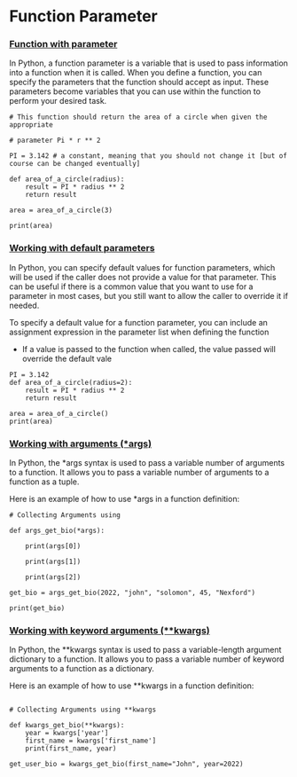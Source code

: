 # Function Parameter

### [Function with parameter](broken-reference) <a href="#function-with-parameter" id="function-with-parameter"></a>

In Python, a function parameter is a variable that is used to pass information into a function when it is called. When you define a function, you can specify the parameters that the function should accept as input. These parameters become variables that you can use within the function to perform your desired task.

```
# This function should return the area of a circle when given the appropriate 

# parameter Pi * r ** 2

PI = 3.142 # a constant, meaning that you should not change it [but of course can be changed eventually]

def area_of_a_circle(radius):
    result = PI * radius ** 2
    return result

area = area_of_a_circle(3)

print(area)
```

### [Working with default parameters](broken-reference) <a href="#working-with-default-parameters" id="working-with-default-parameters"></a>

In Python, you can specify default values for function parameters, which will be used if the caller does not provide a value for that parameter. This can be useful if there is a common value that you want to use for a parameter in most cases, but you still want to allow the caller to override it if needed.

To specify a default value for a function parameter, you can include an assignment expression in the parameter list when defining the function

* If a value is passed to the function when called, the value passed will override the default vale

```
PI = 3.142
def area_of_a_circle(radius=2):
    result = PI * radius ** 2
    return result

area = area_of_a_circle()
print(area)
```

### [Working with arguments (\*args)](broken-reference) <a href="#working-with-arguments-args" id="working-with-arguments-args"></a>

In Python, the \*args syntax is used to pass a variable number of arguments to a function. It allows you to pass a variable number of arguments to a function as a tuple.

Here is an example of how to use \*args in a function definition:

```
# Collecting Arguments using

def args_get_bio(*args):    
    
    print(args[0])

    print(args[1])
    
    print(args[2])

get_bio = args_get_bio(2022, "john", "solomon", 45, "Nexford")

print(get_bio)
```

### [Working with keyword arguments (\*\*kwargs)](broken-reference) <a href="#working-with-keyword-arguments-kwargs" id="working-with-keyword-arguments-kwargs"></a>

In Python, the \*\*kwargs syntax is used to pass a variable-length argument dictionary to a function. It allows you to pass a variable number of keyword arguments to a function as a dictionary.

Here is an example of how to use \*\*kwargs in a function definition:

```

# Collecting Arguments using **kwargs

def kwargs_get_bio(**kwargs):    
    year = kwargs['year']
    first_name = kwargs['first_name']
    print(first_name, year)
    
get_user_bio = kwargs_get_bio(first_name="John", year=2022)
```

